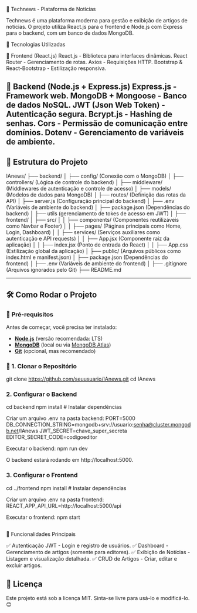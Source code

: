 📰 Technews - Plataforma de Notícias

Technews é uma plataforma moderna para gestão e exibição de artigos de notícias. O projeto utiliza React.js para o frontend e Node.js com Express para o backend, com um banco de dados MongoDB.

🚀 Tecnologias Utilizadas

🔹 Frontend (React.js)
React.js - Biblioteca para interfaces dinâmicas.
React Router - Gerenciamento de rotas.
Axios - Requisições HTTP.
Bootstrap & React-Bootstrap - Estilização responsiva.

🔹 Backend (Node.js + Express.js)
Express.js - Framework web.
MongoDB + Mongoose - Banco de dados NoSQL.
JWT (Json Web Token) - Autenticação segura.
Bcrypt.js - Hashing de senhas.
Cors - Permissão de comunicação entre domínios.
Dotenv - Gerenciamento de variáveis de ambiente.
---

## 📂 Estrutura do Projeto

IAnews/
├── backend/
│   ├── config/ (Conexão com o MongoDB)
│   ├── controllers/ (Lógica de controle do backend)
│   ├── middleware/ (Middlewares de autenticação e controle de acesso)
│   ├── models/ (Modelos de dados para MongoDB)
│   ├── routes/ (Definição das rotas da API)
│   ├── server.js (Configuração principal do backend)
│   ├── .env (Variáveis de ambiente do backend)
│   ├── package.json (Dependências do backend)
│   ├── utils (gerenciamento de tokes de acesso em JWT)
│
├── frontend/
│   ├── src/
│   │   ├── components/ (Componentes reutilizáveis como Navbar e Footer)
│   │   ├── pages/ (Páginas principais como Home, Login, Dashboard)
│   │   ├── services/ (Serviços auxiliares como autenticação e API requests)
│   │   ├── App.jsx (Componente raiz da aplicação)
│   │   ├── index.jsx (Ponto de entrada do React)
│   │   ├── App.css (Estilização global da aplicação)
│   ├── public/ (Arquivos públicos como index.html e manifest.json)
│   ├── package.json (Dependências do frontend)
│   ├── .env (Variáveis de ambiente do frontend)
│
├── .gitignore (Arquivos ignorados pelo Git)
├── README.md

---

## 🛠️ Como Rodar o Projeto

### 🔹 **Pré-requisitos**
Antes de começar, você precisa ter instalado:
- **[Node.js](https://nodejs.org/)** (versão recomendada: LTS)
- **[MongoDB](https://www.mongodb.com/)** (local ou via [MongoDB Atlas](https://www.mongodb.com/cloud/atlas))
- **[Git](https://git-scm.com/)** (opcional, mas recomendado)

### 🔹 1. Clonar o Repositório
git clone https://github.com/seuusuario/IAnews.git
cd IAnews

###  2. Configurar o Backend
cd backend
npm install  # Instalar dependências

Criar um arquivo .env na pasta backend:
PORT=5000
DB_CONNECTION_STRING=mongodb+srv://usuario:senha@cluster.mongodb.net/IAnews
JWT_SECRET=chave_super_secreta
EDITOR_SECRET_CODE=codigoeditor

Executar o backend:
npm run dev

O backend estará rodando em http://localhost:5000.

### 3. Configurar o Frontend
cd ../frontend
npm install  # Instalar dependências

Criar um arquivo .env na pasta frontend:
REACT_APP_API_URL=http://localhost:5000/api

Executar o frontend:
npm start

##
🚀 Funcionalidades Principais

✅ Autenticação JWT - Login e registro de usuários.
✅ Dashboard - Gerenciamento de artigos (somente para editores).
✅ Exibição de Notícias - Listagem e visualização detalhada.
✅ CRUD de Artigos - Criar, editar e excluir artigos.

## 📜 Licença
Este projeto está sob a licença MIT. Sinta-se livre para usá-lo e modificá-lo. 😊

